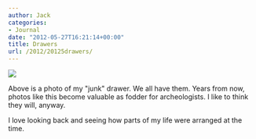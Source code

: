 ```yaml
---
author: Jack
categories:
- Journal
date: "2012-05-27T16:21:14+00:00"
title: Drawers
url: /2012/20125drawers/
---
```


![][1] 

Above is a photo of my "junk" drawer. We all have them. Years from now, photos like this become valuable as fodder for archeologists. I like to think they will, anyway.

I love looking back and seeing how parts of my life were arranged at the time.

 [1]: /img/2012/05/20120527_DSCF1459.jpg